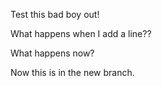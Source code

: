 Test this bad boy out!

What happens when I add a line??

What happens now?

Now this is in the new branch.